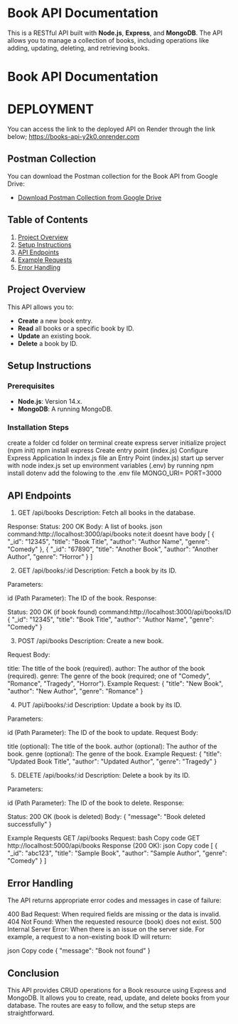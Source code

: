 # Book API Documentation

This is a RESTful API built with **Node.js**, **Express**, and **MongoDB**. The API allows you to manage a collection of books, including operations like adding, updating, deleting, and retrieving books.

# Book API Documentation

# DEPLOYMENT #
You can access the link to the deployed API on Render through the link below;
https://books-api-y2k0.onrender.com

## Postman Collection

You can download the Postman collection for the Book API from Google Drive:
- [Download Postman Collection from Google Drive](https://drive.google.com/file/d/1clJG0qFYGgWx-BWdwkPqkLIkhbYHIR2b/view?usp=sharing)

## Table of Contents
1. [Project Overview](#project-overview)
2. [Setup Instructions](#setup-instructions)
3. [API Endpoints](#api-endpoints)
4. [Example Requests](#example-requests)
5. [Error Handling](#error-handling)

## Project Overview
This API allows you to:
- **Create** a new book entry.
- **Read** all books or a specific book by ID.
- **Update** an existing book.
- **Delete** a book by ID.

## Setup Instructions

### Prerequisites
- **Node.js**: Version 14.x.
- **MongoDB**: A running MongoDB.

### Installation Steps

   create a folder
   cd folder on terminal
   create express server
   initialize project (npm init)
npm install express
Create entry point (index.js) 
Configure Express Application In index.js file an Entry Point (index.js) 
 start up server with node index.js
 set up environment variables (.env) by running npm install dotenv
 add the folowing to the .env file 
 MONGO_URI=
PORT=3000

## API Endpoints
1. GET /api/books
Description: Fetch all books in the database.

Response:
Status: 200 OK
Body: A list of books.
json
command:http://localhost:3000/api/books
note:it doesnt have body
[
  {
    "_id": "12345",
    "title": "Book Title",
    "author": "Author Name",
    "genre": "Comedy"
  },
  {
    "_id": "67890",
    "title": "Another Book",
    "author": "Another Author",
    "genre": "Horror"
  }
]

2. GET /api/books/:id
Description: Fetch a book by its ID.

Parameters:

id (Path Parameter): The ID of the book.
Response:

Status: 200 OK (if book found)
command:http://localhost:3000/api/books/ID
{
  "_id": "12345",
  "title": "Book Title",
  "author": "Author Name",
  "genre": "Comedy"
}

3. POST /api/books
Description: Create a new book.

Request Body:

title: The title of the book (required).
author: The author of the book (required).
genre: The genre of the book (required; one of "Comedy", "Romance", "Tragedy", "Horror").
Example Request:
{
  "title": "New Book",
  "author": "New Author",
  "genre": "Romance"
}

4. PUT /api/books/:id
Description: Update a book by its ID.

Parameters:

id (Path Parameter): The ID of the book to update.
Request Body:

title (optional): The title of the book.
author (optional): The author of the book.
genre (optional): The genre of the book.
Example Request:
{
  "title": "Updated Book Title",
  "author": "Updated Author",
  "genre": "Tragedy"
}

5. DELETE /api/books/:id
Description: Delete a book by its ID.

Parameters:

id (Path Parameter): The ID of the book to delete.
Response:

Status: 200 OK (book is deleted)
Body: { "message": "Book deleted successfully" }

Example Requests
GET /api/books
Request:
bash
Copy code
GET http://localhost:5000/api/books
Response (200 OK):
json
Copy code
[
  {
    "_id": "abc123",
    "title": "Sample Book",
    "author": "Sample Author",
    "genre": "Comedy"
  }
]


## Error Handling
The API returns appropriate error codes and messages in case of failure:

400 Bad Request: When required fields are missing or the data is invalid.
404 Not Found: When the requested resource (book) does not exist.
500 Internal Server Error: When there is an issue on the server side.
For example, a request to a non-existing book ID will return:

json
Copy code
{
  "message": "Book not found"
}


## Conclusion
This API provides CRUD operations for a Book resource using Express and MongoDB. It allows you to create, read, update, and delete books from your database. The routes are easy to follow, and the setup steps are straightforward.